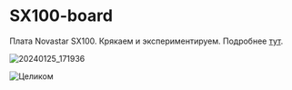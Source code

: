 # SX100-board
Плата Novastar SX100. Крякаем и экспериментируем.
Подробнее <a href="https://habr.com/ru/companies/timeweb/articles/797065/">тут</a>.

![20240125_171936](https://github.com/johngoodboy/SX100-board/assets/26352652/ce84f1a2-1fa7-4b67-956a-ef9e10349f73)

![Целиком](https://github.com/johngoodboy/SX100-board/assets/26352652/0e5d0844-4ef9-4347-afc3-d1ad14104a66)
